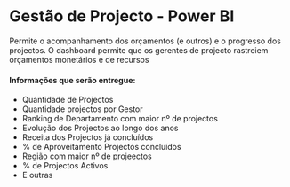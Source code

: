 # Gestão de Projecto - Power BI

Permite o acompanhamento dos orçamentos (e outros) e o progresso dos projectos. 
O dashboard permite que os gerentes de projecto rastreiem orçamentos monetários e de recursos

#### Informações que serão entregue:

- Quantidade de Projectos
- Quantidade projectos por Gestor
- Ranking de Departamento com maior nº de projectos
- Evolução dos Projectos ao longo dos anos
- Receita dos Projectos já concluídos
- % de Aproveitamento Projectos concluídos
- Região com maior nº de projeectos
- % de Projectos Activos
- E outras

